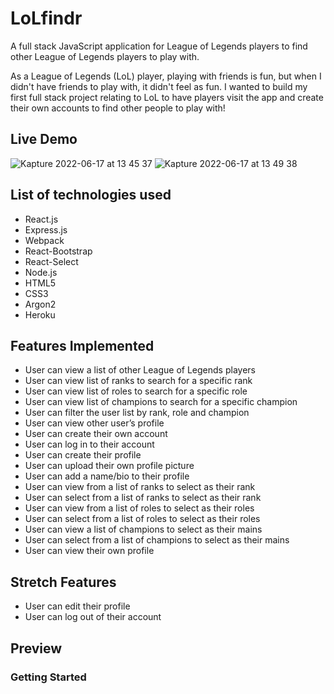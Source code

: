 # LoLfindr
A full stack JavaScript application for League of Legends players to find other League of Legends players to play with.

As a League of Legends (LoL) player, playing with friends is fun, but when I didn't have friends to play with, it didn't feel as fun. I wanted to build my first full stack project relating to LoL to have players visit the app and create their own accounts to find other people to play with!

## Live Demo
![Kapture 2022-06-17 at 13 45 37](https://user-images.githubusercontent.com/99565410/174399209-f64edfe9-7766-4a2b-acfa-ee76fc33db20.gif)
![Kapture 2022-06-17 at 13 49 38](https://user-images.githubusercontent.com/99565410/174399337-51290f96-a34e-4910-ad1a-24aa9b50cfef.gif)


## List of technologies used
* React.js
* Express.js
* Webpack
* React-Bootstrap
* React-Select
* Node.js
* HTML5
* CSS3
* Argon2
* Heroku

## Features Implemented
* User can view a list of other League of Legends players
* User can view list of ranks to search for a specific rank
* User can view list of roles to search for a specific role
* User can view list of champions to search for a specific champion 
* User can filter the user list by rank, role and champion
* User can view other user’s profile
* User can create their own account
* User can log in to their account
* User can create their profile
* User can upload their own profile picture
* User can add a name/bio to their profile
* User can view from a list of ranks to select as their rank
* User can select from a list of ranks to select as their rank
* User can view from a list of roles to select as their roles
* User can select from a list of roles to select as their roles
* User can view a list of champions to select as their mains
* User can select from a list of champions to select as their mains
* User can view their own profile

Stretch Features
----------------
* User can edit their profile
* User can log out of their account


## Preview


### Getting Started

